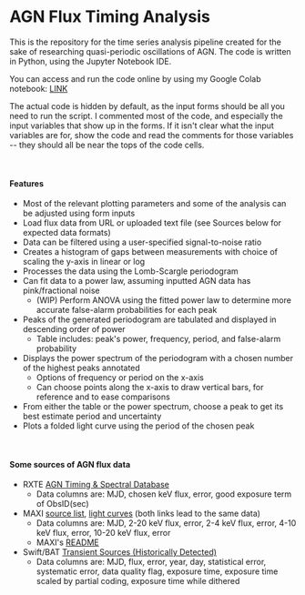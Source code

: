 # AGN Flux Timing Analysis

This is the repository for the time series analysis pipeline created for the sake of researching quasi-periodic oscillations of AGN. The code is written in Python, using the Jupyter Notebook IDE.

You can access and run the code online by using my Google Colab notebook: [LINK](https://colab.research.google.com/drive/1dE4RIztuHOyESiAoxBiUjtdFmgXicig-)

The actual code is hidden by default, as the input forms should be all you need to run the script. I commented most of the code, and especially the input variables that show up in the forms. If it isn't clear what the input variables are for, show the code and read the comments for those variables -- they should all be near the tops of the code cells.

<br>

#### Features
* Most of the relevant plotting parameters and some of the analysis can be adjusted using form inputs
* Load flux data from URL or uploaded text file (see Sources below for expected data formats)
* Data can be filtered using a user-specified signal-to-noise ratio
* Creates a histogram of gaps between measurements with choice of scaling the y-axis in linear or log
* Processes the data using the Lomb-Scargle periodogram
* Can fit data to a power law, assuming inputted AGN data has pink/fractional noise
  * (WIP) Perform ANOVA using the fitted power law to determine more accurate false-alarm probabilities for each peak
* Peaks of the generated periodogram are tabulated and displayed in descending order of power
  * Table includes: peak's power, frequency, period, and false-alarm probability
* Displays the power spectrum of the periodogram with a chosen number of the highest peaks annotated
  * Options of frequency or period on the x-axis
  * Can choose points along the x-axis to draw vertical bars, for reference and to ease comparisons
* From either the table or the power spectrum, choose a peak to get its best estimate period and uncertainty
* Plots a folded light curve using the period of the chosen peak

<br>

#### Some sources of AGN flux data
* RXTE [AGN Timing & Spectral Database](https://cass.ucsd.edu/~rxteagn/)
  * Data columns are: MJD, chosen keV flux, error, good exposure term of ObsID(sec)
* MAXI [source list](http://maxi.riken.jp/top/slist.html), [light curves](http://maxi.riken.jp/top/lc.html) (both links lead to the same data)
  * Data columns are: MJD, 2-20 keV flux, error, 2-4 keV flux, error, 4-10 keV flux, error, 10-20 keV flux, error
  * MAXI's [README](http://maxi.riken.jp/top/lc_readme.txt)
* Swift/BAT [Transient Sources (Historically Detected)](https://swift.gsfc.nasa.gov/results/transients/BAT_detected.html)
  * Data columns are: MJD, flux, error, year, day, statistical error, systematic error, data quality flag, exposure time, exposure time scaled by partial coding, exposure time while dithered
